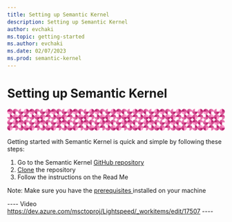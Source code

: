 ```yaml
---
title: Setting up Semantic Kernel
description: Setting up Semantic Kernel
author: evchaki
ms.topic: getting-started
ms.author: evchaki
ms.date: 02/07/2023
ms.prod: semantic-kernel
---
```

# Setting up Semantic Kernel

![pink circles of semantic kernel](../media/skpattern.png)

Getting started with Semantic Kernel is quick and simple by following these steps:
1. Go to the Semantic Kernel [GitHub repository](https://github.com/microsoft/semantic-kernel)
2. [Clone](https://docs.github.com/repositories/creating-and-managing-repositories/cloning-a-repository) the repository
3. Follow the instructions on the Read Me


Note: Make sure you have the [prerequisites ](prereqs) installed on your machine

---- Video https://dev.azure.com/msctoproj/Lightspeed/_workitems/edit/17507 ----
